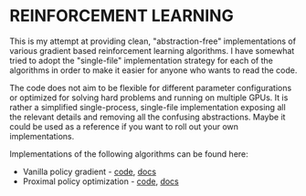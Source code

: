 # REINFORCEMENT LEARNING

This is my attempt at providing clean, "abstraction-free" implementations of
various gradient based reinforcement learning algorithms. I have somewhat tried
to adopt the "single-file" implementation strategy for each of the algorithms in
order to make it easier for anyone who wants to read the code.

The code does not aim to be flexible for different parameter configurations or
optimized for solving hard problems and running on multiple GPUs. It is rather a
simplified single-process, single-file implementation exposing all the relevant
details and removing all the confusing abstractions. Maybe it could be used as a
reference if you want to roll out your own implementations.

Implementations of the following algorithms can be found here:
* Vanilla policy gradient -
[code](https://github.com/pi-tau/playing-with-RL-models/blob/main/src/vpg.py),
[docs](https://github.com/pi-tau/playing-with-RL-models/blob/main/docs/vpg.md)
* Proximal policy optimization -
[code](https://github.com/pi-tau/playing-with-RL-models/blob/main/src/ppo.py),
[docs](https://github.com/pi-tau/playing-with-RL-models/blob/main/docs/ppo.md)
